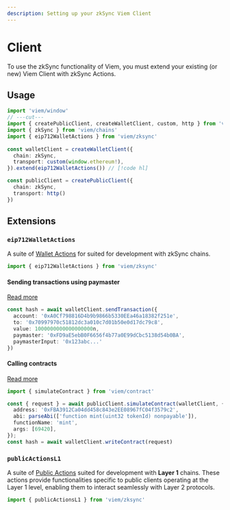 ```yaml
---
description: Setting up your zkSync Viem Client
---
```


# Client

To use the zkSync functionality of Viem, you must extend your existing (or new) Viem Client with zkSync Actions.

## Usage

```ts twoslash
import 'viem/window'
// ---cut---
import { createPublicClient, createWalletClient, custom, http } from 'viem'
import { zkSync } from 'viem/chains'
import { eip712WalletActions } from 'viem/zksync'
 
const walletClient = createWalletClient({
  chain: zkSync,
  transport: custom(window.ethereum!),
}).extend(eip712WalletActions()) // [!code hl]

const publicClient = createPublicClient({
  chain: zkSync,
  transport: http()
})
```

## Extensions

### `eip712WalletActions`

A suite of [Wallet Actions](/zksync/actions/sendTransaction) for suited for development with zkSync chains.

```ts twoslash
import { eip712WalletActions } from 'viem/zksync'
```

#### Sending transactions using paymaster

[Read more](./actions/sendTransaction.md)

```ts
const hash = await walletClient.sendTransaction({
  account: '0xA0Cf798816D4b9b9866b5330EEa46a18382f251e',
  to: '0x70997970c51812dc3a010c7d01b50e0d17dc79c8',
  value: 1000000000000000000n,
  paymaster: '0xFD9aE5ebB0F6656f4b77a0E99dCbc5138d54b0BA',
  paymasterInput: '0x123abc...'
})
```

#### Calling contracts

[Read more](../docs/contract/writeContract.md)

```ts
import { simulateContract } from 'viem/contract'

const { request } = await publicClient.simulateContract(walletClient, {
  address: '0xFBA3912Ca04dd458c843e2EE08967fC04f3579c2',
  abi: parseAbi(['function mint(uint32 tokenId) nonpayable']),
  functionName: 'mint',
  args: [69420],
});
const hash = await walletClient.writeContract(request)
```

### `publicActionsL1`

A suite of [Public Actions](/zksync/actions/getAllowanceL1) suited for development with **Layer 1** chains. These actions provide functionalities specific to public clients operating at the Layer 1 level, enabling them to interact seamlessly with Layer 2 protocols.

```ts
import { publicActionsL1 } from 'viem/zksync'
```
